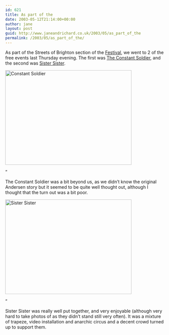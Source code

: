 ```yaml
---
id: 621
title: As part of the
date: 2003-05-12T21:14:00+00:00
author: jane
layout: post
guid: http://www.janeandrichard.co.uk/2003/05/as_part_of_the
permalink: /2003/05/as_part_of_the/
---
```

As part of the Streets of Brighton section of the [Festival](http://www.brighton-festival.org.uk/), we went to 2 of the free events last Thursday evening. The first was [The Constant Soldier](http://www.brighton-festival.org.uk/index.asp?id=563), and the second was [Sister Sister](http://www.brighton-festival.org.uk/index.asp?id=546). 

<img src="http://v1.janeandrichard.co.uk/blog/img/IMG_5944_RJ_400300.jpg" alt="Constant Soldier" width="400" height="300" />

&#8221;

The Constant Soldier was a bit beyond us, as we didn&#8217;t know the original Andersen story but it seemed to be quite well thought out, although I thought that the turn out was a bit poor.

<img src="http://v1.janeandrichard.co.uk/blog/img/IMG_6024_RJ400300.jpg" alt="Sister Sister" width="400" height="300" />

&#8221;

Sister Sister was really well put together, and very enjoyable (although very hard to take photos of as they didn&#8217;t stand still very often). It was a mixture of trapeze, video installation and anarchic circus and a decent crowd turned up to support them.